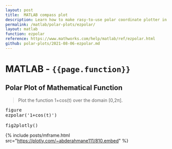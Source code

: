 ```yaml
---
layout: post
title:  MATLAB compass plot
description: Learn how to make rasy-to-use polar coordinate plotter in MATLAB, then publish them to the Web with Plotly.
permalink: /matlab/polar-plots/ezpolar/
layout: matlab
function: ezpolar
reference: https://www.mathworks.com/help/matlab/ref/ezpolar.html
github: polar-plots/2021-08-06-ezpolar.md
---
```


# MATLAB - `{{page.function}}`

<!--------------------- EXAMPLE BREAK ------------------------->
## Polar Plot of Mathematical Function

> Plot the function 1+cos(t) over the domain [0,2π].

<pre class="mcode">
figure
ezpolar('1+cos(t)')

fig2plotly()
</pre>

{% include posts/mframe.html src="https://plotly.com/~abderahmane111/810.embed" %}
